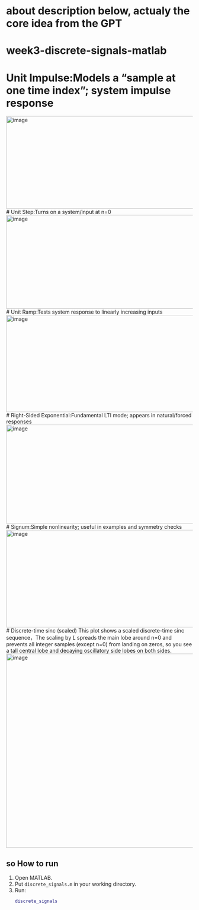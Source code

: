 # about description below, actualy the core idea  from the GPT
# week3-discrete-signals-matlab

# Unit Impulse:Models a “sample at one time index”; system impulse response
<img width="515" height="250" alt="image" src="https://github.com/user-attachments/assets/69b03664-6bd4-484f-a87f-08f48299c6db" />
# Unit Step:Turns on a system/input at n=0  
<img width="526" height="253" alt="image" src="https://github.com/user-attachments/assets/3a6d03c9-657e-47c6-9ba6-d6da7dc2b895" />
# Unit Ramp:Tests system response to linearly increasing inputs
<img width="511" height="262" alt="image" src="https://github.com/user-attachments/assets/84735eb1-4b2c-4b0d-90da-6cfba4bf7c56" />
# Right-Sided Exponential:Fundamental LTI mode; appears in natural/forced responses
<img width="513" height="267" alt="image" src="https://github.com/user-attachments/assets/21293d99-599e-4420-b2c6-e4eb7ca06b2d" />
# Signum:Simple nonlinearity; useful in examples and symmetry checks
<img width="511" height="263" alt="image" src="https://github.com/user-attachments/assets/53512cc0-02af-4a63-8449-a26c32503ace" />
# Discrete-time sinc (scaled)
This plot shows a scaled discrete-time sinc sequence，The scaling by 𝐿 spreads the main lobe around n=0 and prevents all integer samples (except n=0) from landing on zeros, so you see a tall central lobe and decaying oscillatory side lobes on both sides.
<img width="695" height="524" alt="image" src="https://github.com/user-attachments/assets/cd1ca42e-fd76-4834-862a-4a6152fdc8a8" />

## so How to run

1. Open MATLAB.
2. Put `discrete_signals.m` in your working directory.
3. Run:
   ```matlab
   discrete_signals


